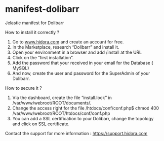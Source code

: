 # manifest-dolibarr
Jelastic manifest for Dolibarr

How to install it correctly ?

1.  Go to www.hidora.com  and create an account for free.
2.  In the Marketplace, research “Dolibarr” and install it.
3.  Open your environment in a browser and add  /install at the URL
4.  Click on the “first installation”. 
5.  Add the password that your received in your email for the Database ( MySQL)
6.  And now, create the user and password for the SuperAdmin of your Dolibarr.


How to secure it ? 

1. Via the dashboard, create the file “install.lock” in /var/www/webroot/ROOT/documents/.
2. Change the access right for the file /htdocs/conf/conf.php$ chmod 400  /var/www/webroot/ROOT/htdocs/conf/conf.php
3. You can add a SSL certification to your Dolibarr, change the topology and click on SSL certificate.

Contact the support for more information : https://support.hidora.com


